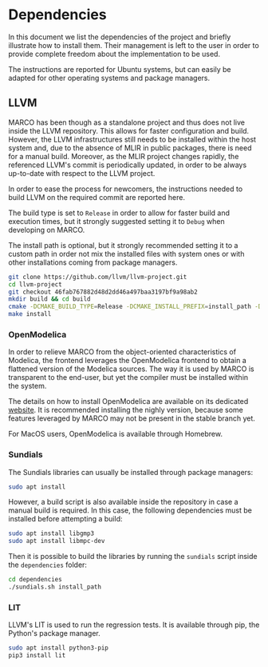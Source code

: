# Dependencies
In this document we list the dependencies of the project and briefly illustrate how to install them.
Their management is left to the user in order to provide complete freedom about the implementation to be used.

The instructions are reported for Ubuntu systems, but can easily be adapted for other operating systems and package managers.

## LLVM
MARCO has been though as a standalone project and thus does not live inside the LLVM repository.
This allows for faster configuration and build.
However, the LLVM infrastructures still needs to be installed within the host system and, due to the absence of MLIR in public packages, there is need for a manual build.
Moreover, as the MLIR project changes rapidly, the referenced LLVM's commit is periodically updated, in order to be always up-to-date with respect to the LLVM project.

In order to ease the process for newcomers, the instructions needed to build LLVM on the required commit are reported here.

The build type is set to `Release` in order to allow for faster build and execution times, but it strongly suggested setting it to `Debug` when developing on MARCO.

The install path is optional, but it strongly recommended setting it to a custom path in order not mix the installed files with system ones or with other installations coming from package managers.

```bash
git clone https://github.com/llvm/llvm-project.git
cd llvm-project
git checkout 46fab767882d48d2dd46a497baa3197bf9a98ab2
mkdir build && cd build
cmake -DCMAKE_BUILD_TYPE=Release -DCMAKE_INSTALL_PREFIX=install_path -DLLVM_INSTALL_UTILS=True -DLLVM_ENABLE_PROJECTS="clang;clang-tools-extra;mlir;openmp" -DLLVM_ENABLE_RUNTIMES="libcxx;libcxxabi" -DLLVM_ENABLE_RTTI ../llvm
make install
```

### OpenModelica
In order to relieve MARCO from the object-oriented characteristics of Modelica, the frontend leverages the OpenModelica frontend to obtain a flattened version of the Modelica sources. The way it is used by MARCO is transparent to the end-user, but yet the compiler must be installed within the system.

The details on how to install OpenModelica are available on its dedicated [website](https://openmodelica.org/).
It is recommended installing the nighly version, because some features leveraged by MARCO may not be present in the stable branch yet.

For MacOS users, OpenModelica is available through Homebrew.

### Sundials
The Sundials libraries can usually be installed through package managers:

```bash
sudo apt install 
```

However, a build script is also available inside the repository in case a manual build is required.
In this case, the following dependencies must be installed before attempting a build:

```bash
sudo apt install libgmp3
sudo apt install libmpc-dev
```

Then it is possible to build the libraries by running the `sundials` script inside the `dependencies` folder:
```bash
cd dependencies
./sundials.sh install_path
```

### LIT
LLVM's LIT is used to run the regression tests.
It is available through pip, the Python's package manager.

```bash
sudo apt install python3-pip
pip3 install lit
```
